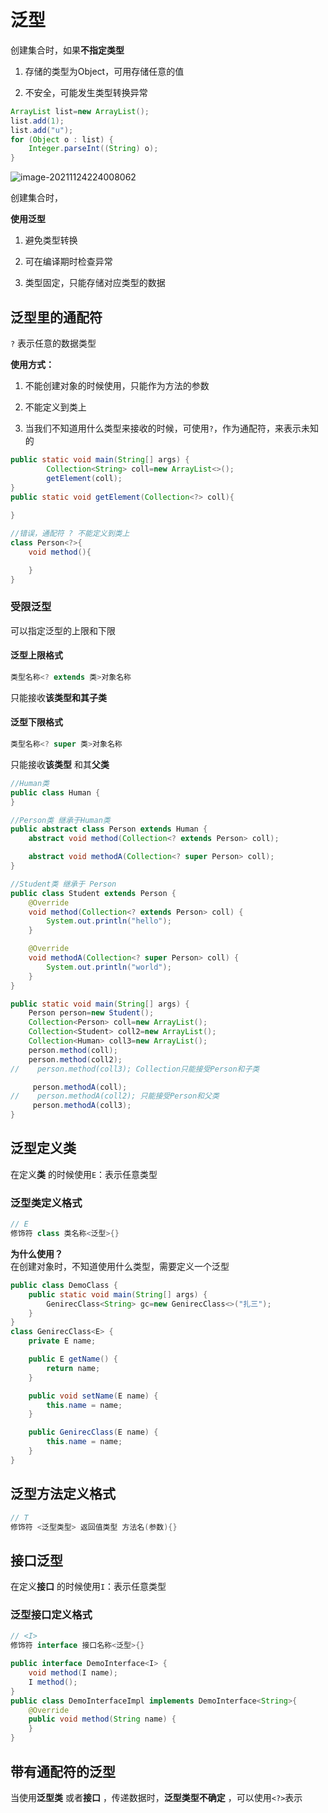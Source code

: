 # 泛型

创建集合时，如果**不指定类型** 

1. 存储的类型为Object，可用存储任意的值

2. 不安全，可能发生类型转换异常

```java
ArrayList list=new ArrayList();
list.add(1);
list.add("u");
for (Object o : list) {
    Integer.parseInt((String) o);
}
```


![image-20211124224008062](https://gitee.com/LovelyHzz/imgSave/raw/master/note/202111271740957.png)



创建集合时，

**使用泛型** 

1. 避免类型转换

2. 可在编译期时检查异常

3. 类型固定，只能存储对应类型的数据


## 泛型里的通配符

`?` 表示任意的数据类型

**使用方式：** 

1. 不能创建对象的时候使用，只能作为方法的参数

2. 不能定义到类上

3. 当我们不知道用什么类型来接收的时候，可使用`?`，作为通配符，来表示未知的

```java
public static void main(String[] args) {
        Collection<String> coll=new ArrayList<>();
        getElement(coll);
}
public static void getElement(Collection<?> coll){
     
}
```


```java
//错误，通配符 ? 不能定义到类上
class Person<?>{
    void method(){

    }
}
```



### 受限泛型

可以指定泛型的上限和下限

#### 泛型上限格式

```java
类型名称<? extends 类>对象名称
```


只能接收**该类型和其子类** 

#### 泛型下限格式

```java
类型名称<? super 类>对象名称
```


只能接收**该类型** 和其**父类** 

```java
//Human类
public class Human {
}

//Person类 继承于Human类
public abstract class Person extends Human {
    abstract void method(Collection<? extends Person> coll);

    abstract void methodA(Collection<? super Person> coll);
}

//Student类 继承于 Person
public class Student extends Person {
    @Override
    void method(Collection<? extends Person> coll) {
        System.out.println("hello");
    }

    @Override
    void methodA(Collection<? super Person> coll) {
        System.out.println("world");
    }
}

public static void main(String[] args) {
    Person person=new Student();
    Collection<Person> coll=new ArrayList();
    Collection<Student> coll2=new ArrayList();
    Collection<Human> coll3=new ArrayList();
    person.method(coll);
    person.method(coll2);
//    person.method(coll3); Collection只能接受Person和子类

     person.methodA(coll);
//    person.methodA(coll2); 只能接受Person和父类
     person.methodA(coll3);
}
```



## 泛型定义类

在定义**类** 的时候使用`E`：表示任意类型

### 泛型类定义格式

```java
// E
修饰符 class 类名称<泛型>{}
```


**为什么使用？** <br />在创建对象时，不知道使用什么类型，需要定义一个泛型

```java
public class DemoClass {
    public static void main(String[] args) {
        GenirecClass<String> gc=new GenirecClass<>("扎三");
    }
}
class GenirecClass<E> {
    private E name;

    public E getName() {
        return name;
    }

    public void setName(E name) {
        this.name = name;
    }

    public GenirecClass(E name) {
        this.name = name;
    }
}
```



## 泛型方法定义格式

```java
// T
修饰符 <泛型类型> 返回值类型 方法名(参数){}
```


## 接口泛型

在定义**接口** 的时候使用`I`：表示任意类型

### 泛型接口定义格式

```java
// <I>
修饰符 interface 接口名称<泛型>{}
```


```java
public interface DemoInterface<I> {
    void method(I name);
    I method();
}
public class DemoInterfaceImpl implements DemoInterface<String>{
    @Override
    public void method(String name) {
    }
}
```


## 带有通配符的泛型

当使用**泛型类** 或者**接口** ，传递数据时，**泛型类型不确定** ，可以使用`<?>`表示

